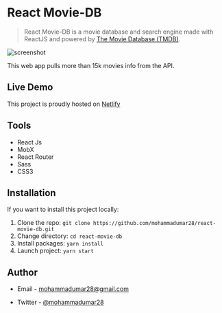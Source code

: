 # React Movie-DB

> React Movie-DB is a movie database and search engine made with ReactJS and powered by [The Movie Database (TMDB)](https://developers.themoviedb.org/3).

![screenshot](screenshot.png)

This web app pulls more than 15k movies info from the API.

## Live Demo

This project is proudly hosted on [Netlify](https://react-movie-database-18.netlify.app/)

## Tools

- React Js
- MobX
- React Router
- Sass
- CSS3

## Installation

If you want to install this project locally:

1. Clone the repo: `git clone https://github.com/mohammadumar28/react-movie-db.git`
2. Change directory: `cd react-movie-db`
3. Install packages: `yarn install`
4. Launch project: `yarn start`

## Author

- Email - [mohammadumar28@gmail.com](mailto:mohammadumar28@gmail.com)

- Twitter - [@mohammadumar28](https://www.twitter.com/Mohammadumar28)
